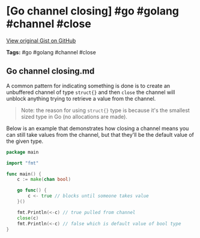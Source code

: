 # [Go channel closing] #go #golang #channel #close

[View original Gist on GitHub](https://gist.github.com/Integralist/71142e37f4f24ad1a37e1fb94e4e6d90)

**Tags:** #go #golang #channel #close

## Go channel closing.md

A common pattern for indicating something is done is to create an unbuffered channel of type `struct{}` and then `close` the channel will unblock anything trying to retrieve a value from the channel.

> Note: the reason for using `struct{}` type is because it's the smallest sized type in Go (no allocations are made).

Below is an example that demonstrates how closing a channel means you can still take values from the channel, but that they'll be the default value of the given type.

```go
package main

import "fmt"

func main() {
	c := make(chan bool)

	go func() {
		c <- true // blocks until someone takes value
	}()

	fmt.Println(<-c) // true pulled from channel
	close(c)
	fmt.Println(<-c) // false which is default value of bool type
}
```

